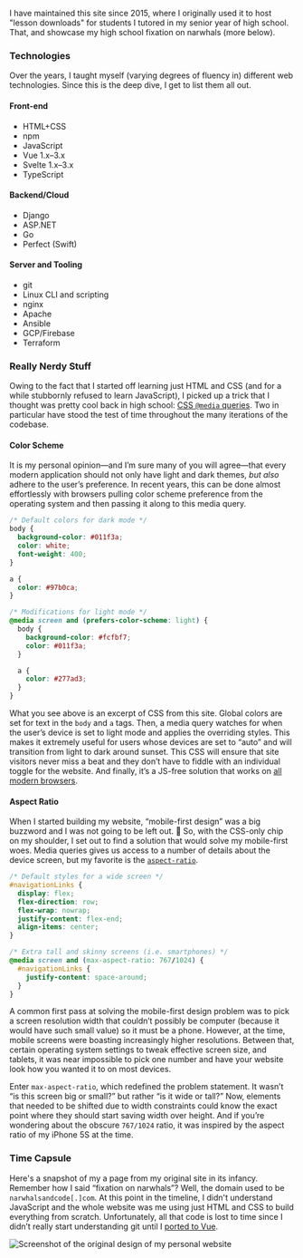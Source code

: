 I have maintained this site since 2015, where I originally used it to host "lesson downloads" for students I tutored in my senior year of high school. That, and showcase my high school fixation on narwhals (more below).

### Technologies

Over the years, I taught myself (varying degrees of fluency in) different web technologies. Since this is the deep dive, I get to list them all out.

<div class="multiColumn">
<div>

#### Front-end

- HTML+CSS
- npm
- JavaScript
- Vue 1.x–3.x
- Svelte 1.x–3.x
- TypeScript

</div>
<div>

#### Backend/Cloud

- Django
- ASP.NET
- Go
- Perfect (Swift)

</div>
<div>

#### Server and Tooling

- git
- Linux CLI and scripting
- nginx
- Apache
- Ansible
- GCP/Firebase
- Terraform

</div>
</div>

### Really Nerdy Stuff

Owing to the fact that I started off learning just HTML and CSS (and for a while stubbornly refused to learn JavaScript), I picked up a trick that I thought was pretty cool back in high school: [CSS `@media` queries](https://css-tricks.com/a-complete-guide-to-css-media-queries/). Two in particular have stood the test of time throughout the many iterations of the codebase.

<div class="multiColumn">
<div>

#### Color Scheme

It is my personal opinion—and I’m sure many of you will agree—that every modern application should not only have light and dark themes, _but also_ adhere to the user’s preference. In recent years, this can be done almost effortlessly with browsers pulling color scheme preference from the operating system and then passing it along to this media query.

```css
/* Default colors for dark mode */
body {
  background-color: #011f3a;
  color: white;
  font-weight: 400;
}

a {
  color: #97b0ca;
}

/* Modifications for light mode */
@media screen and (prefers-color-scheme: light) {
  body {
    background-color: #fcfbf7;
    color: #011f3a;
  }

  a {
    color: #277ad3;
  }
}
```

What you see above is an excerpt of CSS from this site. Global colors are set for text in the `body` and `a` tags. Then, a media query watches for when the user’s device is set to light mode and applies the overriding styles. This makes it extremely useful for users whose devices are set to “auto” and will transition from light to dark around sunset. This CSS will ensure that site visitors never miss a beat and they don’t have to fiddle with an individual toggle for the website. And finally, it’s a JS-free solution that works on [all modern browsers](https://caniuse.com/prefers-color-scheme).

</div>
<div>

#### Aspect Ratio

When I started building my website, “mobile-first design” was a big buzzword and I was not going to be left out. 😤 So, with the CSS-only chip on my shoulder, I set out to find a solution that would solve my mobile-first woes. Media queries gives us access to a number of details about the device screen, but my favorite is the [`aspect-ratio`](https://caniuse.com/mdn-css_at-rules_media_aspect-ratio).

```css
/* Default styles for a wide screen */
#navigationLinks {
  display: flex;
  flex-direction: row;
  flex-wrap: nowrap;
  justify-content: flex-end;
  align-items: center;
}

/* Extra tall and skinny screens (i.e. smartphones) */
@media screen and (max-aspect-ratio: 767/1024) {
  #navigationLinks {
    justify-content: space-around;
  }
}
```

A common first pass at solving the mobile-first design problem was to pick a screen resolution width that couldn’t possibly be computer (because it would have such small value) so it must be a phone. However, at the time, mobile screens were boasting increasingly higher resolutions. Between that, certain operating system settings to tweak effective screen size, and tablets, it was near impossible to pick one number and have your website look how you wanted it to on most devices.

Enter `max-aspect-ratio`, which redefined the problem statement. It wasn’t “is this screen big or small?” but rather “is it wide or tall?” Now, elements that needed to be shifted due to width constraints could know the exact point where they should start saving width over height. And if you’re wondering about the obscure `767/1024` ratio, it was inspired by the aspect ratio of my iPhone 5S at the time.

</div>
</div>

### Time Capsule

Here's a snapshot of my a page from my original site in its infancy. Remember how I said “fixation on narwhals”? Well, the domain used to be `narwhalsandcode[.]com`. At this point in the timeline, I didn't understand JavaScript and the whole website was me using just HTML and CSS to build everything from scratch. Unfortunately, all that code is lost to time since I didn’t really start understanding git until I [ported to Vue](https://github.com/imyourmanzi/MattManziUI/tree/29f792fb163ff2d44c248539f412b122a1bd3722).

<div class="centeredImage">
<img alt="Screenshot of the original design of my personal website" src="/img/projects/mattmanzi-com1.jpg" />
</div>
